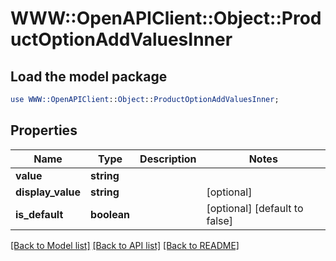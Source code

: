 # WWW::OpenAPIClient::Object::ProductOptionAddValuesInner

## Load the model package
```perl
use WWW::OpenAPIClient::Object::ProductOptionAddValuesInner;
```

## Properties
Name | Type | Description | Notes
------------ | ------------- | ------------- | -------------
**value** | **string** |  | 
**display_value** | **string** |  | [optional] 
**is_default** | **boolean** |  | [optional] [default to false]

[[Back to Model list]](../README.md#documentation-for-models) [[Back to API list]](../README.md#documentation-for-api-endpoints) [[Back to README]](../README.md)


